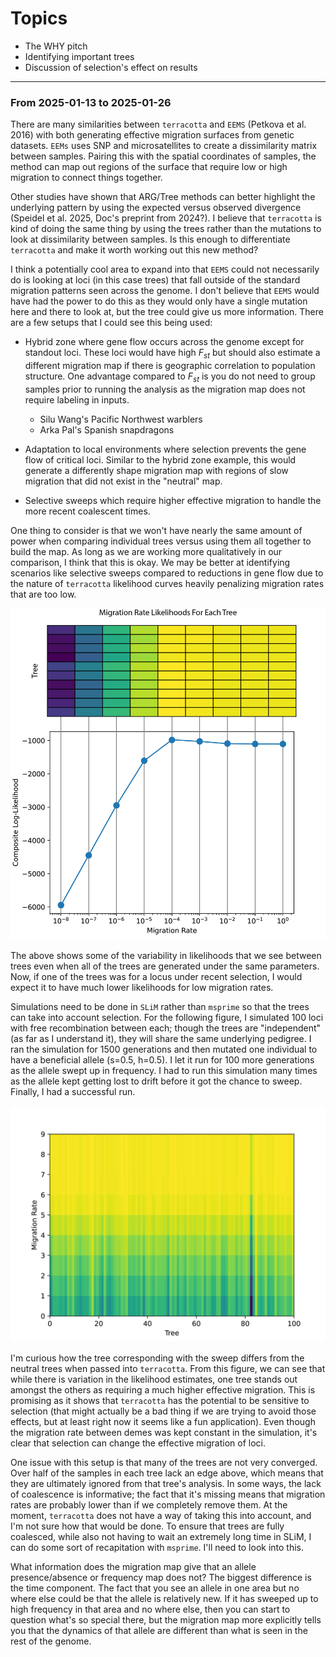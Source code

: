 # Topics

- The WHY pitch
- Identifying important trees
- Discussion of selection's effect on results

---

### From 2025-01-13 to 2025-01-26

There are many similarities between `terracotta` and `EEMS` (Petkova et al. 2016) with both generating effective migration surfaces from genetic datasets. `EEMs` uses SNP and microsatellites to create a dissimilarity matrix between samples. Pairing this with the spatial coordinates of samples, the method can map out regions of the surface that require low or high migration to connect things together.

Other studies have shown that ARG/Tree methods can better highlight the underlying pattern by using the expected versus observed divergence (Speidel et al. 2025, Doc's preprint from 2024?). I believe that `terracotta` is kind of doing the same thing by using the trees rather than the mutations to look at dissimilarity between samples. Is this enough to differentiate  `terracotta` and make it worth working out this new method?

I think a potentially cool area to expand into that `EEMS` could not necessarily do is looking at loci (in this case trees) that fall outside of the standard migration patterns seen across the genome. I don't believe that `EEMS` would have had the power to do this as they would only have a single mutation here and there to look at, but the tree could give us more information. There are a few setups that I could see this being used:

- Hybrid zone where gene flow occurs across the genome except for standout loci. These loci would have high $F_{st}$ but should also estimate a different migration map if there is geographic correlation to population structure. One advantage compared to $F_{st}$ is you do not need to group samples prior to running the analysis as the migration map does not require labeling in inputs.
    - Silu Wang's Pacific Northwest warblers
    - Arka Pal's Spanish snapdragons

- Adaptation to local environments where selection prevents the gene flow of critical loci. Similar to the hybrid zone example, this would generate a differently shape migration map with regions of slow migration that did not exist in the "neutral" map.

- Selective sweeps which require higher effective migration to handle the more recent coalescent times.

One thing to consider is that we won't have nearly the same amount of power when comparing individual trees versus using them all together to build the map. As long as we are working more qualitatively in our comparison, I think that this is okay. We may be better at identifying scenarios like selective sweeps compared to reductions in gene flow due to the  nature of `terracotta` likelihood curves heavily penalizing migration rates that are too low.

![Tree By Tree View Of Migration Rate Likelihoods](../assets/20250113/tree_by_tree.png)

The above shows some of the variability in likelihoods that we see between trees even when all of the trees are generated under the same parameters. Now, if one of the trees was for a locus under recent selection, I would expect it to have much lower likelihoods for low migration rates.

Simulations need to be done in `SLiM` rather than `msprime` so that the trees can take into account selection. For the following figure, I simulated 100 loci with free recombination between each; though the trees are "independent" (as far as I understand it), they will share the same underlying pedigree. I ran the simulation for 1500 generations and then mutated one individual to have a beneficial allele (s=0.5, h=0.5). I let it run for 100 more generations as the allele swept up in frequency. I had to run this simulation many times as the allele kept getting lost to drift before it got the chance to sweep. Finally, I had a successful run.

![Selective Sweep](../assets/20250113/selective_sweep.png)

I'm curious how the tree corresponding with the sweep differs from the neutral trees when passed into `terracotta`. From this figure, we can see that while there is variation in the likelihood estimates, one tree stands out amongst the others as requiring a much higher effective migration. This is promising as it shows that `terracotta` has the potential to be sensitive to selection (that might actually be a bad thing if we are trying to avoid those effects, but at least right now it seems like a fun application). Even though the migration rate between demes was kept constant in the simulation, it's clear that selection can change the effective migration of loci.

One issue with this setup is that many of the trees are not very converged. Over half of the samples in each tree lack an edge above, which means that they are ultimately ignored from that tree's analysis. In some ways, the lack of coalescence is informative; the fact that it's missing means that migration rates are probably lower than if we completely remove them. At the moment, `terracotta` does not have a way of taking this into account, and I'm not sure how that would be done. To ensure that trees are fully coalesced, while also not having to wait an extremely long time in SLiM, I can do some sort of recapitation with `msprime`. I'll need to look into this.

What information does the migration map give that an allele presence/absence or frequency map does not? The biggest difference is the time component. The fact that you see an allele in one area but no where else could be that the allele is relatively new. If it has sweeped up to high frequency in that area and no where else, then you can start to question what's so special there, but the migration map more explicitly tells you that the dynamics of that allele are different than what is seen in the rest of the genome.
